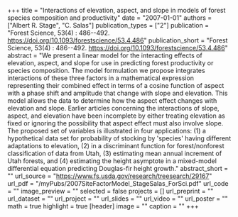 +++
title = "Interactions of elevation, aspect, and slope in models of forest species composition and productivity"
date = "2007-01-01"
authors = ["Albert R. Stage", "C. Salas"]
publication_types = ["2"]
publication = "Forest Science, 53(4) : 486--492. https://doi.org/10.1093/forestscience/53.4.486"
publication_short = "Forest Science, 53(4) : 486--492. https://doi.org/10.1093/forestscience/53.4.486"
abstract = "We present a linear model for the interacting effects of elevation, aspect, and slope for use in predicting forest productivity or species composition. The model formulation we propose integrates interactions of these three factors in a mathematical expression representing their combined effect in terms of a cosine function of aspect with a phase shift and amplitude that change with slope and elevation. This model allows the data to determine how the aspect effect changes with elevation and slope. Earlier articles concerning the interactions of slope, aspect, and elevation have been incomplete by either treating elevation as fixed or ignoring the possibility that aspect effect must also involve slope. The proposed set of variables is illustrated in four applications: (1) a hypothetical data set for probability of stocking by 'species' having different adaptations to elevation, (2) in a discriminant function for forest/nonforest classification of data from Utah, (3) estimating mean annual increment of Utah forests, and (4) estimating the height asymptote in a mixed-model differential equation predicting Douglas-fir height growth."
abstract_short = ""
url_source = "https://www.fs.usda.gov/research/treesearch/29167"
url_pdf = "/myPubs/2007SiteFactorModel_StageSalas_ForSci.pdf"
url_code = ""
image_preview = ""
selected = false
projects = []
url_preprint = ""
url_dataset = ""
url_project = ""
url_slides = ""
url_video = ""
url_poster = ""
math = true
highlight = true
[header]
image = ""
caption = ""
+++
